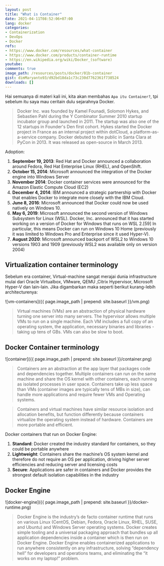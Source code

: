```yaml
---
layout: post
title: "What is Container"
date: 2021-04-11T08:52:06+07:00
lang: docker
categories:
- Containerization
- DevOps
- Docker
refs: 
- https://www.docker.com/resources/what-container
- https://www.docker.com/products/container-runtime
- https://en.wikipedia.org/wiki/Docker_(software)
youtube: 
comments: true
image_path: /resources/posts/docker/01b-container
gist: dimMaryanto93/d92bd18da1c73c230d7762361f738524
downloads: []
---
```


Hai semuanya di materi kali ini, kita akan membahas `Apa itu Container?`, tpi sebelum itu saya mau ceritain dulu sejarahnya Docker. 

> Docker Inc. was founded by Kamel Founadi, Solomon Hykes, and Sebastien Pahl during the Y Combinator Summer 2010 startup incubator group and launched in 2011. The startup was also one of the 12 startups in Founder's Den first cohort. Hykes started the Docker project in France as an internal project within dotCloud, a platform-as-a-service company. Docker debuted to the public in Santa Clara at PyCon in 2013. It was released as open-source in March 2013.

Adoption:

1. **September 19, 2013**: Red Hat and Docker announced a collaboration around Fedora, Red Hat Enterprise Linux (RHEL), and OpenShift.
2. **October 15, 2014**: Microsoft announced the integration of the Docker engine into Windows Server
3. **November 2014**: Docker container services were announced for the Amazon Elastic Compute Cloud (EC2)
4. **December 4, 2014**: IBM announced a strategic partnership with Docker that enables Docker to integrate more closely with the IBM Cloud.
5. **June 8, 2016**: Microsoft announced that Docker could now be used natively on Windows 10.
6. **May 6, 2019**: Microsoft announced the second version of Windows Subsystem for Linux (WSL). Docker, Inc. announced that it has started working on a version of Docker for Windows that runs on WSL 2.[59] In particular, this means Docker can run on Windows 10 Home (previously it was limited to Windows Pro and Enterprise since it used Hyper-V).
7. **August 2020**: Microsoft announced backport of WSL2 to Windows 10 versions 1903 and 1909 (previously WSL2 was available only on version 2004)

## Virtualization container terminology

Sebelum era container, Virtual-machine sangat merajai dunia infrastructure mulai dari Oracle Virtualbox, VMware, QEMU ,Citrix Hypervisor, Microsoft Hyper-V dan lain-lain. Jika digambarkan maka seperti berikut kurang-lebih architecturenya:

![vm-containers]({{ page.image_path | prepend: site.baseurl }}/vm.png)

> Virtual machines (VMs) are an abstraction of physical hardware turning one server into many servers. The hypervisor allows multiple VMs to run on a single machine. Each VM includes a full copy of an operating system, the application, necessary binaries and libraries - taking up tens of GBs. VMs can also be slow to boot.

## Docker Container terminology

![container]({{ page.image_path | prepend: site.baseurl }}/container.png)

> Containers are an abstraction at the app layer that packages code and dependencies together. Multiple containers can run on the same machine and share the OS kernel with other containers, each running as isolated processes in user space. Containers take up less space than VMs (container images are typically tens of MBs in size), can handle more applications and require fewer VMs and Operating systems.

> Containers and virtual machines have similar resource isolation and allocation benefits, but function differently because containers virtualize the operating system instead of hardware. Containers are more portable and efficient.

Docker containers that run on Docker Engine:

1. **Standard**: Docker created the industry standard for containers, so they could be portable anywhere
2. **Lightweight**: Containers share the machine’s OS system kernel and therefore do not require an OS per application, driving higher server efficiencies and reducing server and licensing costs
3. **Secure**: Applications are safer in containers and Docker provides the strongest default isolation capabilities in the industry

## Docker Engine

![docker-engine]({{ page.image_path | prepend: site.baseurl }}/docker-runtime.png)

> Docker Engine is the industry’s de facto container runtime that runs on various Linux (CentOS, Debian, Fedora, Oracle Linux, RHEL, SUSE, and Ubuntu) and Windows Server operating systems. Docker creates simple tooling and a universal packaging approach that bundles up all application dependencies inside a container which is then run on Docker Engine. Docker Engine enables containerized applications to run anywhere consistently on any infrastructure, solving “dependency hell” for developers and operations teams, and eliminating the “it works on my laptop!” problem.